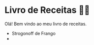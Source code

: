 # Livro de Receitas :woman_cook:

Olá! Bem vindo ao meu livro de receitas. 

* Strogonoff de Frango
* 

